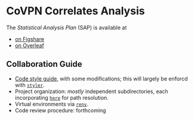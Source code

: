 # CoVPN Correlates Analysis

The _Statistical Analysis Plan_ (SAP) is available at
  * [on Figshare](https://doi.org/10.6084/m9.figshare.13198595)
  * [on Overleaf](https://www.overleaf.com/project/5ecd5bcc18e1d30001c913ec)

## Collaboration Guide

* [Code style guide](https://style.tidyverse.org/), with some modifications;
  this will largely be enforcd with [`styler`](https://styler.r-lib.org/).
* Project organization: _mostly_ independent subdirectories, each incorporating
  [`here`](https://here.r-lib.org/) for path resolution.
* Virtual environments via [`renv`](https://rstudio.github.io/renv/).
* Code review procedure: forthcoming
